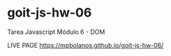 # goit-js-hw-06
Tarea Javascript Módulo 6 - DOM

LIVE PAGE
https://mpbolanos.github.io/goit-js-hw-06/

